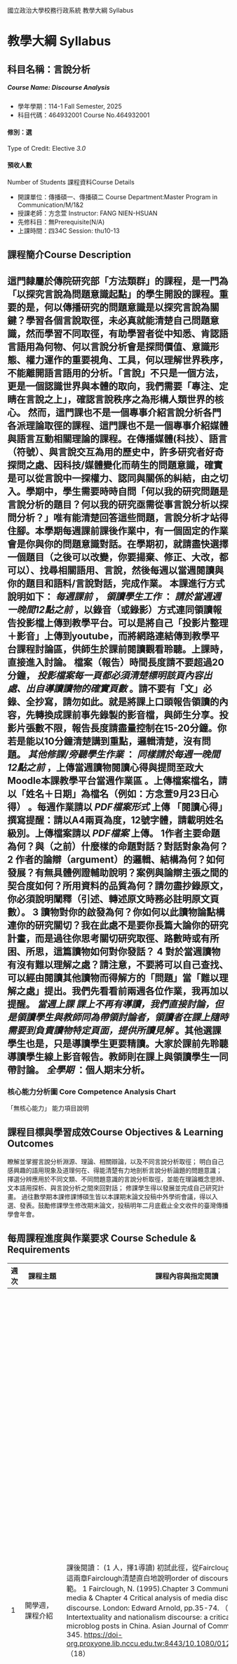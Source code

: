 國立政治大學校務行政系統 教學大綱 Syllabus
# 教學大綱 Syllabus
##  科目名稱：言說分析
#####  Course Name: Discourse Analysis
  * 學年學期：114-1 Fall Semester, 2025 
  * 科目代碼：464932001 Course No.464932001
#### 修別：選
Type of Credit: Elective 
_3.0_
#### 預收人數
Number of Students
課程資料Course Details
  * 開課單位：傳播碩一、傳播碩二 Course Department:Master Program in Communication/M/1&2 
  * 授課老師：方念萱 Instructor: FANG NIEN-HSUAN 
  * 先修科目：無Prerequisite(N/A)
  * 上課時間：四34C Session: thu10-13 
##  課程簡介Course Description
這門隸屬於傳院研究部「方法類群」的課程，是一門為「以探究言說為問題意識起點」的學生開設的課程。重要的是，何以傳播研究的問題意識是以探究言說為關鍵？學習各個言說取徑，未必真就能清楚自己問題意識，然而學習不同取徑，有助學習者從中知悉、肯認語言語用為何物、何以言說分析會是探問價值、意識形態、權力運作的重要視角、工具，何以理解世界秩序，不能離開語言語用的分析。「言說」不只是一個方法，更是一個認識世界與本體的取向，我們需要「專注、定睛在言說之上」，確認言說秩序之為形構人類世界的核心。 然而，這門課也不是一個專事介紹言說分析各門各派理論取徑的課程、這門課也不是一個專事介紹媒體與語言互動相關理論的課程。在傳播媒體(科技）、語言（符號）、與言說交互為用的歷史中，許多研究者好奇探問之處、因科技/媒體變化而萌生的問題意識，確實是可以從言說中一探權力、認同與關係的糾結，由之切入。學期中，學生需要時時自問「何以我的研究問題是言說分析的題目？何以我的研究亟需從事言說分析以探問分析？」唯有能清楚回答這些問題，言說分析才站得住腳。本學期每週課前課後作業中，有一個固定的作業會是你與你的問題意識對話。在學期初，就請盡快選擇一個題目（之後可以改變，你要揚棄、修正、大改，都可以）、找尋相關語用、言說，然後每週以當週閱讀與你的題目和語料/言說對話，完成作業。 本課進行方式說明如下： _每週課前_ ， _領讀學生工作_ ： _請於當週週一晚間12點之前_ ，以錄音（或錄影）方式連同領讀報告投影檔上傳到教學平台。可以是將自己「投影片整理＋影音」上傳到youtube，而將網路連結傳到教學平台課程討論區，供師生於課前閱讀觀看聆聽。上課時，直接進入討論。 檔案（報告）時間長度請不要超過20分鐘， _投影檔案每一頁都必須清楚標明該頁內容出處、出自導讀讀物的確實頁數_ 。請不要有「文」必錄、全抄寫，請勿如此。就是將課上口頭報告領讀的內容，先轉換成課前事先錄製的影音檔，與師生分享。投影片張數不限，報告長度請盡量控制在15-20分鐘。你若是能以10分鐘清楚講到重點，邏輯清楚，沒有問題。 _其他修課/旁聽學生作業_ ： _同樣請於每週一晚間12點之前_ ，上傳當週讀物閱讀心得與提問至政大Moodle本課教學平台當週作業區 。上傳檔案檔名，請以「姓名＋日期」為檔名（例如：方念萱9月23日心得） 。每週作業請以 _PDF檔案形式_ 上傳 「閱讀心得」撰寫提醒：請以A4兩頁為度，12號字體，請載明姓名級別。上傳檔案請以 _PDF檔案_ 上傳。 1作者主要命題為何？與（之前）什麼樣的命題對話？對話對象為何？ 2 作者的論辯（argument）的邏輯、結構為何？如何發展？有無具體例證輔助說明？案例與論辯主張之間的契合度如何？所用資料的品質為何？請勿盡抄錄原文，你必須說明闡釋（引述、轉述原文時務必註明原文頁數）。 3 讀物對你的啟發為何？你如何以此讀物論點構連你的研究關切？我在此處不是要你長篇大論你的研究計畫，而是過往你思考關切研究取徑、路數時或有所困、所思，這篇讀物如何對你發話？ 4 對於當週讀物有沒有難以理解之處？請注意，不要將可以自己查找、可以經由閱讀其他讀物而得解方的「問題」當「難以理解之處」提出。我們先看看前兩週各位作業，我再加以提醒。 _當週上課_ _課上不再有導讀，我們直接討論，但是領讀學生與教師同為帶領討論者，領讀者在課上隨時需要到負責讀物特定頁面，提供所讀見解_ 。其他選課學生也是，只是導讀學生更要精讀。大家於課前先聆聽導讀學生線上影音報告。教師則在課上與領讀學生一同帶討論。 _全學期_ ：個人期末分析。  
---  
###  核心能力分析圖 Core Competence Analysis Chart
「無核心能力」 
能力項目說明
##  課程目標與學習成效Course Objectives & Learning Outcomes 
瞭解並掌握言說分析淵源、理論、相關辯論，以及不同言說分析取徑；
明白自己感興趣的語用現象及道理何在、得能清楚有力地剖析言說分析論題的問題意識；
擇選分辨應用於不同文類、不同問題意識的言說分析取徑，並能在理論概念思辨、文本語用探析、與言說分析之間來回對話；
修課學生得以發展並完成自己研究計畫。
過往數學期本課修課博碩生皆以本課期末論文投稿中外學術會議，得以入選、發表。鼓勵修課學生修改期末論文，投稿明年二月底截止全文收件的臺灣傳播學會年會。
##  每周課程進度與作業要求 Course Schedule & Requirements
|  週次 |  課程主題 |  課程內容與指定閱讀 |  教學活動與作業  
---|---|---|---  
1 |  開學週，課程介紹 |  課後閱讀： (1 人，擇1導讀) 初試此徑，從Fairclough古典的理論概念出發，這兩章Fairclough清楚直白地說明order of  discourse的意思，並且舉例示範。 1 Fairclough, N. (1995).Chapter 3 Communication in the mass media & Chapter 4 Critical analysis of media discourse, in Media discourse. London: Edward Arnold, pp.35-74. （40） 2 Guo, M. (2019). Intertextuality and nationalism discourse: a critical discourse analysis of microblog posts in China. Asian Journal of Communication, 29(4), 328–345. https://doi-org.proxyone.lib.nccu.edu.tw:8443/10.1080/01292986.2019.1628286 （18） |  個人作業1 純粹提醒，這與之後每週個人閱讀之後所要完成的作業是一樣的。第一週結束，就請開始著手完成閱讀心得摘記。 領讀學生工作：請於當週週一晚間12點之前，以錄音（或錄影）方式連同領讀報告投影檔上傳到教學平台。可以是將自己「投影片整理＋影音」上傳到youtube，而將網路連結傳到教學平台課程討論區，供師生於課前閱讀觀看聆聽。上課時，直接進入討論。 檔案（報告）時間長度請不要超過20分鐘，投影檔案每一頁都必須清楚標明該頁內容出處、出自導讀讀物的確實頁數。請不要有「文」必錄、全抄寫，請勿如此。  
2 |  Norman Fairclough批判言說分析 |  課後閱讀：（2位負責導讀） 6篇或短（1頁）或長的交鋒辯論 共60頁 1 Billig, M.(2008 ). The language of critical discourse analysis: the case of nominalization. Discourse & Society, 19(6):783-800.  2 Marin,J.R.(2008). Debate: Incongruent and proud: de-vilifying ‘nominalization’. Discourse & Society, 19(6):801-810.  3 Fairclough, N. (2008). The language of critical discourse analysis: reply to Michael Billig. Discourse & Society, 19(6):811-819. 4 van Dijk, (2008). Critical discourse analysis and nominalization: problem or pseudo-problem? Discourse & Society, 19(6):821-828. 5 Billig, M.(2008).Nominalizing and de-nominalizing: a reply. Discourse & Society, 19(6):829-841. 6 Fairclough, M.(2008). A brief response to Billig. Discourse & Society, 19(6):843-844.  |  同上  
3 |  「小」概念，大辯論？三位大師就批判言說分析重要概念的交鋒 |  課後閱讀：（1位負責，擇2篇導讀） 1倪炎元(2018) 第玖章論述與政治社會變遷的辯證:N.Fairclough的批判論述分析。 出自倪炎元著，論述研究與傳播議題分析，頁 143-161.台北市：五南出版 （21） 2 Herzog,B. (2016). Discourse analysis as immanent critique: Possibilities and limits of normative critique in empirical discourse studies. Discourse & Society,27(3):278–292.（15） 3 Fairclough, N., & Fairclough, I. (2018) A procedural approach to ethical critique in CDA, Critical Discourse Studies, 15:2, 169-185,  DOI: 10.1080/17405904.2018.1427121 （17） |  同上 課後提出個人研究題目與提案第 1 版 繳交時間：9月X日週三晚上10點之前上傳教學平台  
4 |  Normative Critique 批判有時而窮？ |  課後閱讀：（1位負責，第23章一起） 1 Tamássy, R., & Géring, Z. (2022). Rich variety of DA approaches applied in social media research: A systematic scoping review. Discourse & Communication, 16(1), 93–109. https://doi-org.autorpa.lib.nccu.edu.tw/10.1177/17504813211043722 （16頁） 2 Tovares, A. (2022). Chapter 2 The role of theory in digital discourse analysis. In C. Vásquez Ed., Research methods in digital discourse analysis, pp 19-36. UK: Bloomsbury Publishing. （18 頁） 3 Kiesling, S. (2022). Chapter 3 Operationalizing Theoretical Constructs in Digital Discourse Analysis. In C. Vásquez Ed., Research methods in digital discourse analysis, pp 37-54. UK: Bloomsbury Publishing. （18 頁） |  同上  
5 |  數位言說分析中的理論角色 |  課後閱讀：（1位負責，第4章以及第1篇） 1 Chu, R.-X., & Huang, C.-T. (2019). Indigenous peoples in public media: A critical discourse analysis of the human zoo case.  _Discourse & Society_,  _30_(4), 395–411.(17) https://doi-org.proxyone.lib.nccu.edu.tw:8443/10.1177/0957926519837392 2 Pihlaja, S. (2022). Chapter 4 Data Sampling and Digital Discourse. In C. Vásquez Ed., Research methods in digital discourse analysis, pp 55-73. UK: Bloomsbury Publishing. （18 頁） 3 Xiao, H., & Li, L. (2021). A bibliometric analysis of critical discourse analysis and its implications.  _Discourse & Society_,  _32_(4), 482–502. https://doi-org.proxyone.lib.nccu.edu.tw:8443/10.1177/0957926521992150 20頁 以及同學提案 |  同上  
6 |  期中提案發表 續讀上週課後閱讀 |  學生課前互讀彼此提案，課上逐一發表討論 |   
7 |  數位言說分析中文本語料收集 |  課後閱讀 ：（1位負責，2篇，包括第5章）1 Kreis, R. (2022). Chapter 5 Data Collection, Preparation, and Management. In C. Vásquez (Ed.). Research methods for digital discourse analysis, pp 55-73. UK: Bloomsbury Publishing, pp. 73-90 （18 頁） 2 Mortensen, K. K. (2017). Flirting in online dating: Giving empirical grounds to flirtatious implicitness. Discourse Studies,19(5):581-597(17頁) |  同上  
8 |  數位言說分析資料收集/準備/整理與其他 |  課後閱讀 ： Kennedy, C.-R. (2022). Worthiness, unity, numbers and commitment: Strengthening qualitative corpus methods in the critical discourse analysis of protest press coverage. Discourse & Society, 33(5), 611–630.（21） https://doi-org.proxyone.lib.nccu.edu.tw:8443/10.1177/09579265221093650 | 
  * 課後XX月XX日交來個人言說分析作品初稿（包含研究背景問題意識、初步文獻整理、與研究方法初步說明），約定與老師個別晤談時間
9 |  批判言說分析運用質化語料分析方法的挑戰 |  課後閱讀：（2位負責） 1 Tagg,C., & Spilioti, T., (2022). Chapter 6 Research ethics, In C. Vásquez (Ed.). Research methods for digital discourse analysis, pp 55-73. UK: Bloomsbury Publishing, pp. 91-114.（24 頁） 2補充社會認知取徑 van Dijk, T. A.(2008) Chapter 3 Context and Cognition, in Discourse and Context: A social cognitive approach, pp 56-82 (27) Cambridge University Press. |  本週教師發回對個人言說分析初稿評語建議，修改之後於XX月XX日週日晚間10點上傳修正版  
10 |  數位言說分析研究倫理探析 |  課後閱讀 ：（2位負責） 1 Ruth,P.(2022).Chapter 9 Analyzing multimodal interactions in social media contexts. In C. Vásquez (Ed.). Research methods for digital discourse analysis, pp 55-73. UK: Bloomsbury Publishing, pp. 159-176.（17頁） 2 Licoppe, C., & Morel, J., (2018).Visuality, text and talk, and the systematic organization of interaction in Periscope live video streams. Discourse Studies,20(5): 637-665 線上直播言說分析 (28 頁）  |  領讀者與修課學生依照前述規定完成當週作業  
|  |  |   
|  |  |   
11 |  線上社群多模態互動分析 |  課後閱讀 ：（2位負責）
  1. Bhatia, A. (2022). Chapter 10. Analyzing online videos. In C. Vásquez (Ed.). Research methods for digital discourse analysis, pp 55-73. UK: Bloomsbury Publishing, pp. 177-196.（20頁）
  2. Brunner, M. & Diemer, S.(2022). Chapter 11 Cross-platform analysis. In C. Vásquez (Ed.). Research methods for digital discourse analysis, pp 55-73. UK: Bloomsbury Publishing, pp. 197-218.（21頁）
|  領讀者與修課學生依照前述規定完成當週作業  
12 |  跨數位平台、影音言說分析  |  課後閱讀 ：（2位負責） 1 Lutzky, U. & Kehoe, A.(2022). Chapter 12 Using corpus linguistics to study online data. In C. Vásquez (Ed.). Research methods for digital discourse analysis, pp 55-73. UK: Bloomsbury Publishing, pp. 219-236.（17頁） 2 Paulus, T.(2022). Chapter 7 Digital tools for digital discourse analysis. In C. Vásquez (Ed.). Research methods for digital discourse analysis, pp 55-73. UK: Bloomsbury Publishing, pp. 115-137.（22頁）
  * 課後XX月XX日晚上10點上傳言說小論文二稿（作品包括初步分析）
  * 與教師約言說分析小論文晤談
|   
13 |  數位民族誌與數位言說 |  課後閱讀 ：（2位負責） 1 Bolander, B.(2022). Chapter 13 Approaching online practices through ethnography. In C. Vásquez (Ed.). Research methods for digital discourse analysis. UK: Bloomsbury Publishing, pp. 237-255.（19頁） 2 Thompson, R.(2022). Chapter 14 Reflective approaches to analyzing digital discourse. In C. Vásquez (Ed.). Research methods for digital discourse analysis. UK: Bloomsbury Publishing, pp. 257-276.（20頁） |   
14 |  社會認知取徑分析 |  |  課後閱讀： Dilkes, J. (2024). Rule 1: Remember the human. A socio-cognitive discourse study of a Reddit forum banned for promoting hate based on identity.  _Discourse & Society_,  _35_(1), 48-65. https://doi-org.proxyone.lib.nccu.edu.tw:8443/10.1177/09579265231190344  
---  
15 |  結論與討論：下一步？ |  |  本週課後上傳期末論文與報告投影檔案期末版，全班逐篇閱讀，準備下週課上討論。  
---  
本週課後上傳期末論文與報告投影檔案期末版，全班逐篇閱讀，準備下週課上討論。  
16 |  視修課人數，本週期末論文報告分享 |  學生輪流上課簡述研究計畫、說明研究發現，接受提問、交流討論 |   
####  其他： Others:
####  已申請之圖書館指定參考書目  圖書館指定參考書查詢 |相關處理要點
維護智慧財產權，務必使用正版書籍。 Respect Copyright.